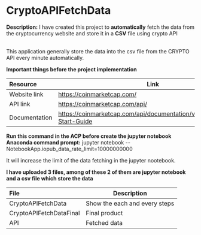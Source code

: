 # CryptoAPIFetchData

**Description:** I have created this project to **automatically** fetch the data from the cryptocurrency website and store it in a **CSV** file using crypto API<br><br>

This application generally store the data into the csv file from the CRYPTO API every minute automatically.

**Important things before the project implementation**

| Resource | Link |
| :--- | --- |
| Website link | https://coinmarketcap.com/ |
| API link | https://coinmarketcap.com/api/ |
| Documentation  | https://coinmarketcap.com/api/documentation/v1/#section/Quick-Start-Guide |

**Run this command in the ACP before create the jupyter notebook**<br>
**Anaconda command prompt:** 
jupyter notebook --NotebookApp.iopub_data_rate_limit=10000000000

It will increase the limit of the data fetching in the jupyter nootebook.


**I have uploaded 3 files, among of these 2 of them are jupyter notebook and a csv file which store the data**

| File | Description |
| :--- | --- |
| CryptoAPIFetchData |Show the each and every steps|
| CryptoAPIFetchDataFinal | Final product |
| API | Fetched data |
